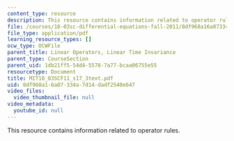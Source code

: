 ```yaml
---
content_type: resource
description: This resource contains information related to operator rules.
file: /courses/18-03sc-differential-equations-fall-2011/8df968a16a07334a7d14dadf2540e647_MIT18_03SCF11_s17_3text.pdf
file_type: application/pdf
learning_resource_types: []
ocw_type: OCWFile
parent_title: Linear Operators, Linear Time Invariance
parent_type: CourseSection
parent_uid: 1db21ff5-54d4-5578-7a77-bcaa06755e55
resourcetype: Document
title: MIT18_03SCF11_s17_3text.pdf
uid: 8df968a1-6a07-334a-7d14-dadf2540e647
video_files:
  video_thumbnail_file: null
video_metadata:
  youtube_id: null
---
```

This resource contains information related to operator rules.

